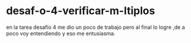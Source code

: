 # desaf-o-4-verificar-m-ltiplos
en la tarea desafío 4 me dio un poco de trabajo pero al final lo logre ,de a poco voy entendiendo y eso me entusiasma.
